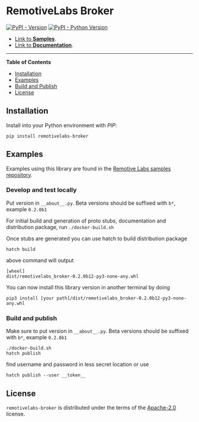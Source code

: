 # RemotiveLabs Broker

[![PyPI - Version](https://img.shields.io/pypi/v/remotivelabs-broker.svg)](https://pypi.org/project/remotivelabs-broker)
[![PyPI - Python Version](https://img.shields.io/pypi/pyversions/remotivelabs-broker.svg)](https://pypi.org/project/remotivelabs-broker)

- [Link to **Samples**](https://github.com/remotivelabs/remotivelabs-samples/tree/main/python).
- [Link to **Documentation**](https://docs.remotivelabs.com/apis/python/remotivelabs/broker).

-----

**Table of Contents**

- [Installation](#installation)
- [Examples](#examples)
- [Build and Publish](#build-and-publish)
- [License](#license)

## Installation
Install into your Python environment with _PIP_:

    pip install remotivelabs-broker

## Examples
Examples using this library are found in the [Remotive Labs samples repository](https://github.com/remotivelabs/remotivelabs-samples).


### Develop and test locally

Put version in `__about__.py`. Beta versions should be suffixed with `b*`, example `0.2.0b1`

For initial build and generation of proto stubs, documentation and distribution package,  run  `./docker-build.sh`


Once stubs are generated you can use hatch to build distribution package

    hatch build

above command will output

    [wheel]
    dist/remotivelabs_broker-0.2.0b12-py3-none-any.whl

You can now install this library version in another terminal by doing

    pip3 install [your path]/dist/remotivelabs_broker-0.2.0b12-py3-none-any.whl

### Build and publish

Make sure to put version in `__about__.py`. Beta versions should be suffixed with `b*`, example `0.2.0b1`

```
./docker-build.sh
hatch publish
```
find username and password in less secret location
or use
```
hatch publish --user __token__
```
## License

`remotivelabs-broker` is distributed under the terms of the [Apache-2.0](https://spdx.org/licenses/Apache-2.0.html) license.
